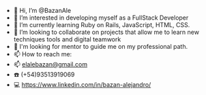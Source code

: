 - 👋 Hi, I’m @BazanAle
- 👀 I’m interested in developing myself as a FullStack Developer
- 🌱 I’m currently learning Ruby on Rails, JavaScript, HTML, CSS.
- 💞️ I’m looking to collaborate on projects that allow me to learn new techniques tools and digital teamwork
- :monocle_face: I'm looking for mentor to guide me on my professional path.
- 📫 How to reach me:
- :mailbox: elalebazan@gmail.com
- :phone: (+54)93513919069
- :computer: https://www.linkedin.com/in/bazan-alejandro/

